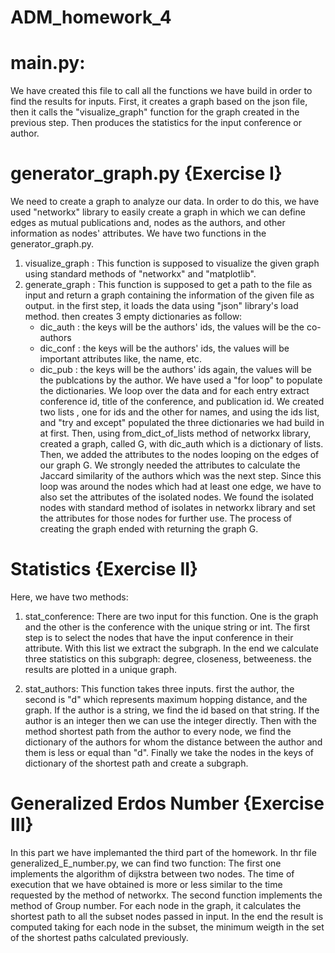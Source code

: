 # ADM_homework_4

# main.py:
We have created this file to call all the functions we have build in order to find the results for inputs. First, it creates a graph based on the json file, then it calls the "visualize_graph" function for the graph created in the previous step. Then produces the statistics for the input conference or author. 

# generator_graph.py {Exercise I}
  We need to create a graph to analyze our data. In order to do this, we have used "networkx" library to easily create a graph in which we can define edges as mutual publications and, nodes as the authors, and other information as nodes' attributes.
  We have two functions in the generator_graph.py. 
  1. visualize_graph : This function is supposed to visualize the given graph using standard methods of "networkx" and "matplotlib".
  2. generate_graph : This function is supposed to get a path to the file as input and return a graph containing the information of the given file as output. 
    in the first step, it loads the data using "json" library's load method. then creates 3 empty dictionaries as follow:
      - dic_auth : the keys will be the authors' ids, the values will be the co-authors
      - dic_conf : the keys will be the authors' ids, the values will be important attributes like, the name, etc.
      - dic_pub : the keys will be the authors' ids again, the values will be the publcations by the author.
    We have used a "for loop" to populate the dictionaries. We loop over the data and for each entry  extract conference id, title of the conference, and publication id. We created two lists , one for ids and the other for names, and using the ids list, and "try and except" populated the three dictionaries we had build in at first. 
    Then, using from_dict_of_lists method of networkx library, created a graph, called G, with dic_auth which is a dictionary of lists. 
    Then, we added the attributes to the nodes looping on the edges of our graph G. We strongly needed the attributes to calculate the Jaccard similarity of the authors which was the next step. Since this loop was around the nodes which had at least one edge, we have to also set the attributes of the isolated nodes. We found the isolated nodes with standard method of isolates in networkx library and set the attributes for those nodes for further use.
    The process of creating the graph ended with returning the graph G.
    
   
  
# Statistics {Exercise II}
  Here, we have two methods:
  
  1. stat_conference:
  There are two input for this function. One is the graph and the other is the conference with the unique string or int.
  The first step is to select the nodes that have the input conference in their attribute. With this list we extract the subgraph.
  In the end we calculate three statistics on this subgraph: degree, closeness, betweeness. the results are plotted in a unique graph. 
  
  2. stat_authors:
  This function takes three inputs. first the author, the second is "d" which represents maximum hopping distance, and the graph. If the author is a string, we find the id based on that string. If the author is an integer then we can use the integer directly. Then with the method shortest path from the author to every node, we find the dictionary of the authors for whom the distance between the author and them is less or equal than "d". 
  Finally we take the nodes in the keys of dictionary of the shortest path and create a subgraph. 
  


# Generalized Erdos Number {Exercise III}
  In this part we have implemanted the third part of the homework. In thr file generalized_E_number.py, we can find two function:
  The first one implements the algorithm of dijkstra between two nodes. The time of execution that we have obtained is more or less similar to the time requested by the method of networkx. 
  The second function implements the method of Group number. For each node in the graph, it calculates the shortest path to all the subset nodes passed in input. In the end the result is computed taking for each node in the subset, the minimum weigth in the set of the shortest paths calculated previously.
  
